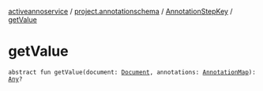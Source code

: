 [activeannoservice](../../index.md) / [project.annotationschema](../index.md) / [AnnotationStepKey](index.md) / [getValue](./get-value.md)

# getValue

`abstract fun getValue(document: `[`Document`](../../document/-document/index.md)`, annotations: `[`AnnotationMap`](../../document.annotation/-annotation-map.md)`): `[`Any`](https://kotlinlang.org/api/latest/jvm/stdlib/kotlin/-any/index.html)`?`